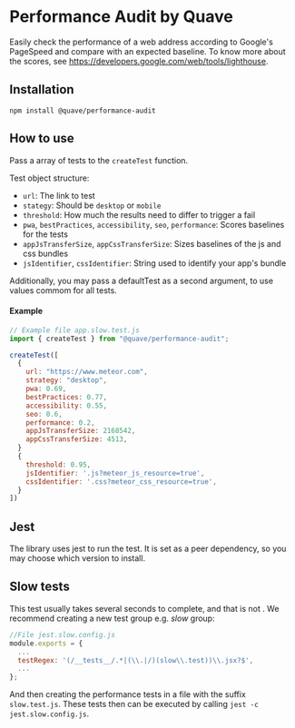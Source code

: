 # Performance Audit by Quave

Easily check the performance of a web address according to Google's PageSpeed and compare with an expected baseline. To know more about the scores, see https://developers.google.com/web/tools/lighthouse.

## Installation

`npm install @quave/performance-audit`

## How to use

Pass a array of tests to the `createTest` function.

Test object structure:
- `url`: The link to test
- `stategy`: Should be `desktop` or `mobile`
- `threshold`: How much the results need to differ to trigger a fail 
- `pwa`, `bestPractices`, `accessibility`, `seo`, `performance`: Scores baselines for the tests
- `appJsTransferSize`, `appCssTransferSize`: Sizes baselines of the js and css bundles
- `jsIdentifier`, `cssIdentifier`: String used to identify your app's bundle

Additionally, you may pass a defaultTest as a second argument, to use values commom for all tests.

#### Example
```js
// Example file app.slow.test.js
import { createTest } from "@quave/performance-audit";

createTest([
  {
    url: "https://www.meteor.com",
    strategy: "desktop",
    pwa: 0.69,
    bestPractices: 0.77,
    accessibility: 0.55,
    seo: 0.6,
    performance: 0.2,
    appJsTransferSize: 2168542,
    appCssTransferSize: 4513,
  }
  {
    threshold: 0.95,
    jsIdentifier: '.js?meteor_js_resource=true',
    cssIdentifier: '.css?meteor_css_resource=true',
  }
])
```

## Jest
The library uses jest to run the test. It is set as a peer dependency, so you may choose which
version to install.

## Slow tests
This test usually takes several seconds to complete, and that is not . We recommend creating a new test group e.g. _slow_ group:

```js
//File jest.slow.config.js
module.exports = {
  ...
  testRegex: '(/__tests__/.*|(\\.|/)(slow\\.test))\\.jsx?$',
  ...
};
```

And then creating the performance tests in a file with the suffix `slow.test.js`.
These tests then can be executed by calling `jest -c jest.slow.config.js`.